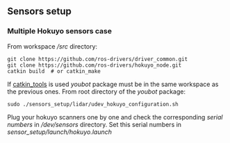 ## Sensors setup

### Multiple Hokuyo sensors case

From workspace */src* directory:

    git clone https://github.com/ros-drivers/driver_common.git
    git clone https://github.com/ros-drivers/hokuyo_node.git
    catkin build  # or catkin_make 

If [catkin_tools](https://catkin-tools.readthedocs.io/en/latest/index.html) is used *youbot* package must be in the same workspace as the previous ones. 
From root directory of the *youbot* package:

    sudo ./sensors_setup/lidar/udev_hokuyo_configuration.sh

Plug your hokuyo scanners one by one and check the corresponding *serial numbers* in */dev/sensors* directory. Set this serial numbers in *sensor_setup/launch/hokuyo.launch*